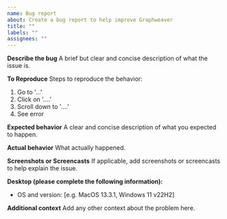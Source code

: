 ```yaml
---
name: Bug report
about: Create a bug report to help improve Graphweaver
title: ""
labels: ""
assignees: ""
---
```


**Describe the bug**
A brief but clear and concise description of what the issue is.

**To Reproduce**
Steps to reproduce the behavior:

1. Go to '...'
2. Click on '....'
3. Scroll down to '....'
4. See error

**Expected behavior**
A clear and concise description of what you expected to happen.

**Actual behavior**
What actually happened.

**Screenshots or Screencasts**
If applicable, add screenshots or screencasts to help explain the issue.

**Desktop (please complete the following information):**

- OS and version: [e.g. MacOS 13.3.1, Windows 11 v22H2]

**Additional context**
Add any other context about the problem here.
